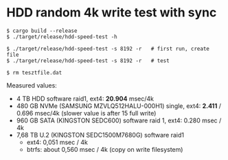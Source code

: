 # HDD random 4k write test with sync
```
$ cargo build --release
$ ./target/release/hdd-speed-test -h

$ ./target/release/hdd-speed-test -s 8192 -r   # first run, create file
$ ./target/release/hdd-speed-test -s 8192 -r   # test

$ rm tesztfile.dat
```

Measured values:
  * 4 TB HDD software raid1, ext4: **20.904** msec/4k
  * 480 GB NVMe (SAMSUNG MZVLQ512HALU-000H1) single, ext4: **2.411** / 0.696 msec/4k  (slower value is after 15 full write)
  * 960 GB SATA (KINGSTON SEDC600) software raid 1, ext4: 0.280 msec / 4k
  * 7,68 TB U.2 (KINGSTON SEDC1500M7680G) software raid1
    * ext4: 0,051 msec / 4k
    * btrfs: about 0,560 msec / 4k (copy on write filesystem)
